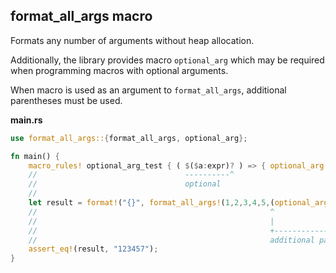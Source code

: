 ## format_all_args macro

Formats any number of arguments without heap allocation.

Additionally, the library provides macro `optional_arg` which may be
required when programming macros with optional arguments.

When macro is used as an argument to `format_all_args`,
additional parentheses must be used.

**main.rs**

```rust
use format_all_args::{format_all_args, optional_arg};

fn main() {
    macro_rules! optional_arg_test { ( $($a:expr)? ) => { optional_arg!($($a)?) }; }
    //                                 ----------^                      -----^
    //                                 optional                         optional
    //
    let result = format!("{}", format_all_args!(1,2,3,4,5,(optional_arg_test!( )),7));
    //                                                    ^                   ^ ^
    //                                                    |                     |
    //                                                    +---------------------+
    //                                                    additional parentheses
    assert_eq!(result, "123457");
}
```
